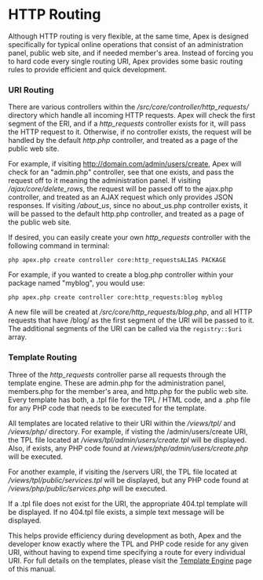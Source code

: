 
# HTTP Routing

Although HTTP routing is very flexible, at the same time, Apex is designed specifically for typical online operations that 
consist of an administration panel, public web site, and if needed member's area.  Instead of 
forcing you to hard code every single routing URI, Apex provides some basic routing rules to provide efficient and quick 
development.


### URI Routing  

There are various controllers within the */src/core/controller/http_requests/* directory which handle 
all incoming HTTP requests.  Apex will check the first segment of the ERI, and if a *http_requests* controller exists for it, will pass the HTTP request to it.  Otherwise, 
if no controller exists, the request will be handled by the default *http.php* controller, and treated as a page of the public web site.

For example, if visiting http://domain.com/admin/users/create, Apex will check for an "admin.php" controller, see that one exists, and pass the request off to it meaning the administration 
panel.  If visiting */ajax/core/delete_rows*, the request will be passed off to the ajax.php controller, and treated as an AJAX request 
which only provides JSON responses.  If visiting */about_us*, since no about_us.php controller exists, it will be passed to the default http.php controller, 
and treated as a page of the public web site.

If desired, you can easily create your own *http_requests* controller with the following command in terminal:

    php apex.php create controller core:http_requestsALIAS PACKAGE

For example, if you wanted to create a blog.php controller within your package named "myblog", you would use:

    php apex.php create controller core:http_requests:blog myblog

A new file will be created at */src/core/http_requests/blog.php*, and all HTTP requests that have /blog/ as the first segment of the URI will be passed 
to it.  The additional segments of the URI can be called via the `registry::$uri` array.


### Template Routing

Three of the *http_requests* controller parse all requests through the template engine.  These are admin.php for the administration panel, 
members.php for the member's area, and http.php for the public web site.  Every template has both, a .tpl file for the TPL / HTML code, and a .php file for 
any PHP code that needs to be executed for the template.  

All templates are located relative to their URI within the */views/tpl/* and */views/php/* directory.  For example, if visting the 
/admin/users/create URI, the TPL file located at */views/tpl/admin/users/create.tpl* will be displayed.  Also, if exists, 
any PHP code found at */views/php/admin/users/create.php* will be executed.

For another example, if visiting the /servers URI, the TPL file located at 
*/views/tpl/public/services.tpl* will be displayed, but any PHP code found at */views/php/public/services.php* will 
be executed.

If a .tpl file does not exist for the URI, the appropriate 404.tpl template will be displayed.  If no 404.tpl file exists, 
a simple text message will be displayed.

This helps provide efficiency during development as both, Apex and the developer know exactly where the TPL 
and PHP code reside for any given URI, without having to expend time specifying a route for every individual URI.  For full 
details on the templates, please visit the [Template Engine](templates.md) page of this manual.



